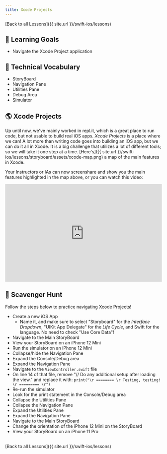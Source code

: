 ```yaml
---
title: Xcode Projects
---
```


[Back to all Lessons]({{ site.url }}/swift-ios/lessons)

## 🎯 Learning Goals

* Navigate the Xcode Project application

## 📗 Technical Vocabulary

* StoryBoard
* Navigation Pane
* Utilities Pane
* Debug Area
* Simulator

## 🌎 Xcode Projects

Up until now, we've mainly worked in repl.it, which is a great place to run code, but not usable to build real iOS apps. _Xcode Projects_ is a place where we can! A lot more than writing code goes into building an iOS app, but we can do it all in Xcode. It is a big challenge that utilizes a lot of different tools; so we will take it one step at a time. [Here's]({{ site.url }}/swift-ios/lessons/storyboard/assets/xcode-map.png) a map of the main features in Xcode.

Your Instructors or IAs can now screenshare and show you the main features highlighted in the map above, or you can watch this video:

<div style="position: relative; padding-bottom: 62.5%; height: 0;"><iframe src="https://www.loom.com/embed/5613532aeaf54b1c8dc8d23db36001fd" frameborder="0" webkitallowfullscreen mozallowfullscreen allowfullscreen style="position: absolute; top: 0; left: 0; width: 100%; height: 100%;"></iframe></div>

## 🐣 Scavenger Hunt

Follow the steps below to practice navigating Xcode Projects!

- Create a new iOS App
  - Name it, and make sure to select "Storyboard" for the _Interface Dropdown_, "UIKit App Delegate" for the _Life Cycle_, and Swift for the language. No need to check "Use Core Data"!
- Navigate to the Main StoryBoard
- View your StoryBoard on an iPhone 12 Mini
- Run the simulator on an iPhone 12 Mini
- Collapse/hide the Navigation Pane
- Expand the Console/Debug area
- Expand the Navigation Pane
- Navigate to the `ViewController.swift` file
- On line 14 of that file, remove "// Do any additional setup after loading the view." and replace it with: `print("\r ======== \r Testing, testing! \r ========= \r")`
- Re-run the simulator
- Look for the print statement in the Console/Debug area
- Collapse the Utilities Pane
- Collapse the Navigation Pane
- Expand the Utilities Pane
- Expand the Navigation Pane
- Navigate to the Main StoryBoard
- Change the orientation of the iPhone 12 Mini on the StoryBoard
- View your StoryBoard on an iPhone 11 Pro

<br>
[Back to all Lessons]({{ site.url }}/swift-ios/lessons)
